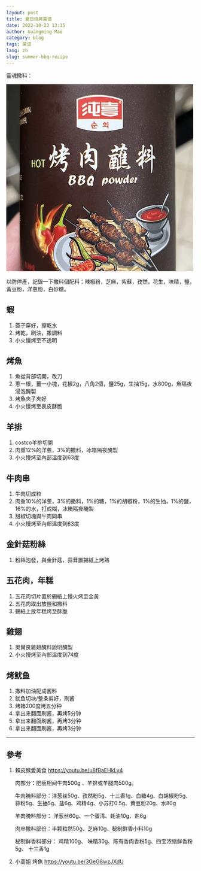 ```yaml
---
layout: post
title: 夏日烧烤菜谱
date: 2022-10-23 13:15
author: Guangming Mao
category: blog
tags: 菜谱
lang: zh 
slug: summer-bbq-recipe
---
```


靈魂撒料：

![靈魂撒料](../images/bbq_powder.jpg)

以防停產，記錄一下撒料個配料：辣椒粉，芝麻，紫蘇，孜然，花生，味精，鹽，黃豆粉，洋蔥粉，白砂糖。

## 蝦
1. 簽子穿好，擦乾水
2. 烤乾，刷油，撒調料
3. 小火慢烤至不透明

## 烤魚
1. 魚從背部切開，改刀
2. 蔥一根，薑一小塊，花椒2g，八角2個，鹽25g，生抽15g，水800g，魚隔夜浸泡醃製
3. 烤魚夾子夾好
4. 小火慢烤至表皮酥脆

## 羊排
1. costco羊排切開
2. 肉重12%的洋蔥，3%的撒料，冰箱隔夜醃製
3. 小火慢烤至內部溫度到63度

## 牛肉串
1. 牛肉切成粒
2. 肉重10%的洋蔥，3%的撒料，1%的糖，1%的胡椒粉，1%的生抽，1%的鹽，16%的水，打成糊，冰箱隔夜醃製
3. 甜椒切塊與牛肉同串
4. 小火慢烤至內部溫度到63度

## 金針菇粉絲
1. 粉絲泡發，與金針菇，蒜茸置錫紙上烤熟

## 五花肉，年糕
1. 五花肉切片置於錫紙上慢火烤至金黃
2. 五花肉取出放鹽和撒料
3. 錫紙上放年糕烤至酥脆

## 雞翅
1. 奧爾良雞翅醃料說明醃製
2. 小火慢烤至內部溫度到74度

## 烤鱿鱼
1. 撒料加油配成酱料
2. 鱿鱼切块/整条剪好，刷酱
3. 烤箱200度烤五分钟
4. 拿出来翻面刷酱，再烤5分钟
5. 拿出来翻面刷酱，再烤3分钟
6. 拿出来翻面刷酱，再烤3分钟

---

## 參考
1. 賴皮猴愛美食 <https://youtu.be/u8fBaEHkLy4>

    肉部分：肥瘦相间牛肉500g 、羊排或羊腿肉500g。

    牛肉腌料部分：洋葱丝50g、孜然粉5g、十三香1g、白糖4g、白胡椒粉5g、 蒜粉5g、生抽5g、盐6g、鸡精4g、小苏打0.5g、黄豆粉20g、水80g

    羊肉腌料部分： 洋葱丝60g、一个蛋清、蚝油10g、盐6g

    肉串撒料部份：半颗粒然50g、芝麻10g、秘制鲜香小料10g

    秘制鲜香料部分： 鸡精100g、 味精30g、陈有香肉香粉5g、四宝浓缩鲜香粉5g、 十三香1g

2. 小高姐 烤魚 <https://youtu.be/3GeG8wzJXdU>